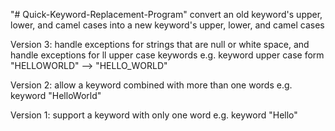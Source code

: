 "# Quick-Keyword-Replacement-Program" 
convert an old keyword's upper, lower, and camel cases into a new keyword's upper, lower, and camel cases

Version 3: 
    handle exceptions for strings that are null or white space, and handle exceptions for ll upper case keywords
    e.g. keyword upper case form "HELLOWORLD" --> "HELLO_WORLD"

Version 2: 
    allow a keyword combined with more than one words
    e.g. keyword "HelloWorld"

Version 1:
    support a keyword with only one word
    e.g. keyword "Hello"